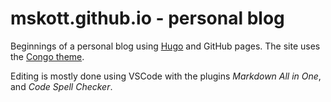 # mskott.github.io - personal blog

Beginnings of a personal blog using [Hugo](https://gohugo.io) and GitHub pages.
The site uses the [Congo theme](https://jpanther.github.io/congo/).

Editing is mostly done using VSCode with the plugins *Markdown All in One*, and *Code Spell Checker*.